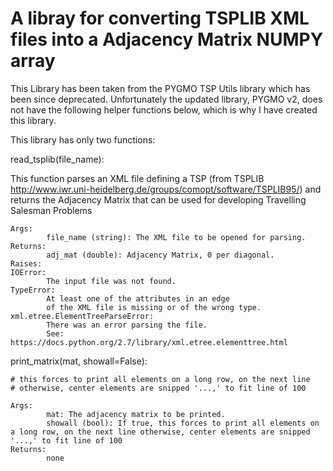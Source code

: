 # A libray for converting TSPLIB XML files into a Adjacency Matrix NUMPY array

This Library has been taken from the PYGMO TSP Utils library which has been since deprecated. Unfortunately the updated library, PYGMO v2, does not have the following helper functions below, which is why I have created this library. 

This library has only two functions:

read_tsplib(file_name):

This function parses an XML file defining a TSP (from TSPLIB
    http://www.iwr.uni-heidelberg.de/groups/comopt/software/TSPLIB95/)
    and returns the Adjacency Matrix that can be used for developing Travelling Salesman Problems

    Args:
            file_name (string): The XML file to be opened for parsing.
    Returns:
            adj_mat (double): Adjacency Matrix, 0 per diagonal.
    Raises:
    IOError:
            The input file was not found.
    TypeError:
            At least one of the attributes in an edge
            of the XML file is missing or of the wrong type.
    xml.etree.ElementTreeParseError:
            There was an error parsing the file.
            See: https://docs.python.org/2.7/library/xml.etree.elementtree.html

print_matrix(mat, showall=False):

    # this forces to print all elements on a long row, on the next line
    # otherwise, center elements are snipped '...,' to fit line of 100

    Args:
            mat: The adjacency matrix to be printed.
            showall (bool): If true, this forces to print all elements on a long row, on the next line otherwise, center elements are snipped '...,' to fit line of 100
    Returns:
            none
            
